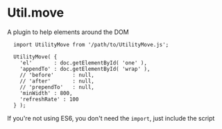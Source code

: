# Util.move
A plugin to help elements around the DOM

```
  import UtilityMove from '/path/to/UtilityMove.js';

  UtilityMove( {
    'el'       : doc.getElementById( 'one' ),
    'appendTo' : doc.getElementById( 'wrap' ),
    // 'before'      : null,
    // 'after'       : null,
    // 'prependTo'   : null,
    'minWidth' : 800,
    'refreshRate' : 100
  } );
```

If you're not using ES6, you don't need the `import`, just include the script